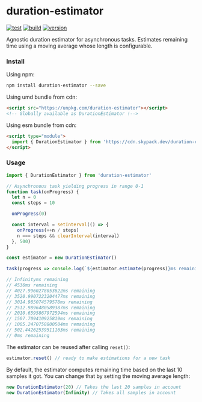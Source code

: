 # duration-estimator

[![test](https://github.com/juliendargelos/duration-estimator/workflows/test/badge.svg?branch=master)](https://github.com/juliendargelos/duration-estimator/actions?workflow=test)
[![build](https://github.com/juliendargelos/duration-estimator/workflows/build/badge.svg?branch=master)](https://github.com/juliendargelos/duration-estimator/actions?workflow=build)
[![version](https://img.shields.io/github/package-json/v/juliendargelos/duration-estimator)](https://github.com/juliendargelos/duration-estimator)

Agnostic duration estimator for asynchronous tasks. Estimates remaining time using a moving average whose length is configurable.

### Install

Using npm:

```bash
npm install duration-estimator --save
```

Using umd bundle from cdn:

```html
<script src="https://unpkg.com/duration-estimator"></script>
<!-- Globally available as DurationEstimator !-->
```

Using esm bundle from cdn:

```html
<script type="module">
  import { DurationEstimator } from 'https://cdn.skypack.dev/duration-estimator'
</script>
```

### Usage

```typescript
import { DurationEstimator } from 'duration-estimator'

// Asynchronous task yielding progress in range 0-1
function task(onProgress) {
  let n = 0
  const steps = 10

  onProgress(0)

  const interval = setInterval(() => {
    onProgress(++n / steps)
    n === steps && clearInterval(interval)
  }, 500)
}

const estimator = new DurationEstimator()

task(progress => console.log(`${estimator.estimate(progress)}ms remaining`))

// Infinityms remaining
// 4536ms remaining
// 4027.9960278053622ms remaining
// 3520.9907223204477ms remaining
// 3014.985074579578ms remaining
// 2512.9896480589387ms remaining
// 2010.6595867972594ms remaining
// 1507.709410925819ms remaining
// 1005.2470758800504ms remaining
// 502.44262539511163ms remaining
// 0ms remaining
```

The estimator can be reused after calling `reset()`:

```typescript
estimator.reset() // ready to make estimations for a new task
```

By default, the estimator computes remaining time based on the last 10 samples it got. You can change that by setting the moving average length:

```typescript
new DurationEstimator(20) // Takes the last 20 samples in account
new DurationEstimator(Infinity) // Takes all samples in account
```
